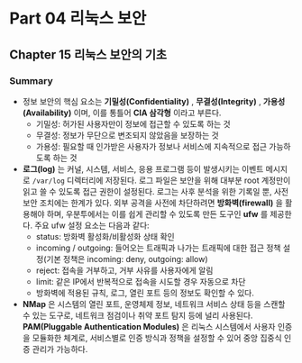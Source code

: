 # Part 04 리눅스 보안
## Chapter 15 리눅스 보안의 기초

### Summary
- 정보 보안의 핵심 요소는 **기밀성(Confidentiality)** , **무결성(Integrity)** , **가용성(Availability)** 이며, 이를 통틀어 **CIA 삼각형** 이라고 부른다.
    - 기밀성: 허가된 사용자만이 정보에 접근할 수 있도록 하는 것
    - 무결성: 정보가 무단으로 변조되지 않았음을 보장하는 것
    - 가용성: 필요할 때 인가받은 사용자가 정보나 서비스에 지속적으로 접근 가능하도록 하는 것
- **로그(log)** 는 커널, 시스템, 서비스, 응용 프로그램 등이 발생시키는 이벤트 메시지로 `/var/log` 디렉터리에 저장된다. 로그 파일은 보안을 위해 대부분 root 계정만이 읽고 쓸 수 있도록 접근 권한이 설정된다. 로그는 사후 분석을 위한 기록일 뿐, 사전 보안 조치에는 한계가 있다. 외부 공격을 사전에 차단하려면 **방화벽(firewall)** 을 활용해야 하며, 우분투에서는 이를 쉽게 관리할 수 있도록 만든 도구인 **ufw** 를 제공한다. 주요 ufw 설정 요소는 다음과 같다:
    - status: 방화벽 활성화/비활성화 상태 확인
    - incoming / outgoing: 들어오는 트래픽과 나가는 트래픽에 대한 접근 정책 설정(기본 정책은 incoming: deny, outgoing: allow)
    - reject: 접속을 거부하고, 거부 사유를 사용자에게 알림
    - limit: 같은 IP에서 반복적으로 접속을 시도할 경우 자동으로 차단
    - 방화벽에 적용된 규칙, 로그, 열린 포트 등의 정보도 확인할 수 있다.
- **NMap** 은 시스템의 열린 포트, 운영체제 정보, 네트워크 서비스 상태 등을 스캔할 수 있는 도구로, 네트워크 점검이나 취약 포트 탐지 등에 널리 사용된다. **PAM(Pluggable Authentication Modules)** 은 리눅스 시스템에서 사용자 인증을 모듈화한 체계로, 서비스별로 인증 방식과 정책을 설정할 수 있어 중앙 집중식 인증 관리가 가능하다.
